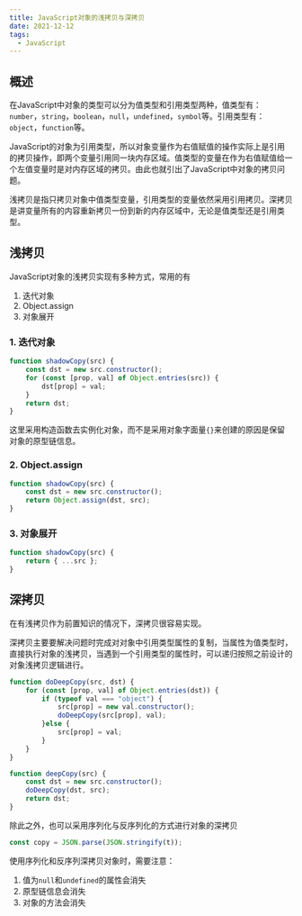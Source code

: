 ```yaml
---
title: JavaScript对象的浅拷贝与深拷贝
date: 2021-12-12
tags:
  - JavaScript
---
```


## 概述

在JavaScript中对象的类型可以分为值类型和引用类型两种，值类型有：`number`，`string`，`boolean`，`null`，`undefined`，`symbol`等。引用类型有：`object`，`function`等。

JavaScript的对象为引用类型，所以对象变量作为右值赋值的操作实际上是引用的拷贝操作，即两个变量引用同一块内存区域。值类型的变量在作为右值赋值给一个左值变量时是对内存区域的拷贝。由此也就引出了JavaScript中对象的拷贝问题。

浅拷贝是指只拷贝对象中值类型变量，引用类型的变量依然采用引用拷贝。深拷贝是讲变量所有的内容重新拷贝一份到新的内存区域中，无论是值类型还是引用类型。

## 浅拷贝

JavaScript对象的浅拷贝实现有多种方式，常用的有

1. 迭代对象
2. Object.assign
3. 对象展开

### 1. 迭代对象

```javascript
function shadowCopy(src) {
	const dst = new src.constructor();
	for (const [prop, val] of Object.entries(src)) {
		dst[prop] = val;
	}
	return dst;
}
```

这里采用构造函数去实例化对象，而不是采用对象字面量`{}`来创建的原因是保留对象的原型链信息。

### 2. Object.assign

```javascript
function shadowCopy(src) {
	const dst = new src.constructor();
	return Object.assign(dst, src);
}
```

### 3. 对象展开

```javascript
function shadowCopy(src) {
	return { ...src };
}
```

## 深拷贝

在有浅拷贝作为前置知识的情况下，深拷贝很容易实现。

深拷贝主要要解决问题时完成对对象中引用类型属性的复制，当属性为值类型时，直接执行对象的浅拷贝，当遇到一个引用类型的属性时，可以递归按照之前设计的对象浅拷贝逻辑进行。

```javascript
function doDeepCopy(src, dst) {
	for (const [prop, val] of Object.entries(dst)) {
		if (typeof val === "object") {
			src[prop] = new val.constructor();
			doDeepCopy(src[prop], val);
		}else {
			src[prop] = val;
		}
	}
}

function deepCopy(src) {
	const dst = new src.constructor();
	doDeepCopy(dst, src);
	return dst;
}
```

除此之外，也可以采用序列化与反序列化的方式进行对象的深拷贝

```javascript
const copy = JSON.parse(JSON.stringify(t));
```

使用序列化和反序列深拷贝对象时，需要注意：

1. 值为`null`和`undefined`的属性会消失
2. 原型链信息会消失
3. 对象的方法会消失

